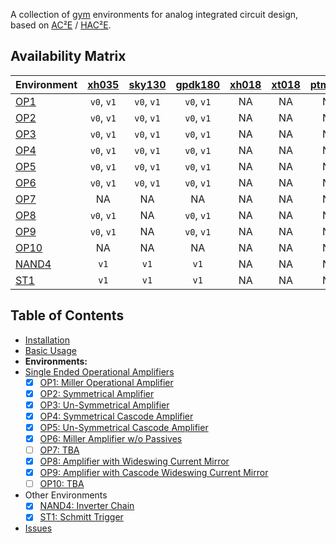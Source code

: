 A collection of [gym](https://gym.openai.com/) environments for analog 
integrated circuit design, based on [AC²E](https://github.com/matthschw/ace) /
[HAC²E](https://github.com/AugustUnderground/hace).

## Availability Matrix

| Environment                                                                     | [xh035](https://gitlab-forschung.reutlingen-university.de/eda/ace-xh035-3v3) | [sky130](https://github.com/matthschw/ace-sky130-1V8) | [gpdk180](https://github.com/AugustUnderground/ace-gpdk180-1V8) | [xh018](https://gitlab-forschung.reutlingen-university.de/eda/ace-xh018-1v8) | [xt018](https://gitlab-forschung.reutlingen-university.de/eda/ace-xt018-1v8) | [ptm130](https://github.com/AugustUnderground/ace-ptm) |
|---------------------------------------------------------------------------------|:----------------------------------------------------------------------------:|:-----------------------------------------------------:|:---------------------------------------------------------------:|:----------------------------------------------------------------------------:|:----------------------------------------------------------------------------:|:------------------------------------------------------:|
| [OP1](https://raw.githubusercontent.com/matthschw/ace/main/figures/op1.png)     |                                  `v0`, `v1`                                  |                       `v0`, `v1`                      |                            `v0`, `v1`                           |                                      NA                                      |                                      NA                                      |                           NA                           |
| [OP2](https://raw.githubusercontent.com/matthschw/ace/main/figures/op2.png)     |                                  `v0`, `v1`                                  |                       `v0`, `v1`                      |                            `v0`, `v1`                           |                                      NA                                      |                                      NA                                      |                           NA                           |
| [OP3](https://raw.githubusercontent.com/matthschw/ace/main/figures/op3.png)     |                                  `v0`, `v1`                                  |                       `v0`, `v1`                      |                            `v0`, `v1`                           |                                      NA                                      |                                      NA                                      |                           NA                           |
| [OP4](https://raw.githubusercontent.com/matthschw/ace/main/figures/op4.png)     |                                  `v0`, `v1`                                  |                       `v0`, `v1`                      |                            `v0`, `v1`                           |                                      NA                                      |                                      NA                                      |                           NA                           |
| [OP5](https://raw.githubusercontent.com/matthschw/ace/main/figures/op5.png)     |                                  `v0`, `v1`                                  |                       `v0`, `v1`                      |                            `v0`, `v1`                           |                                      NA                                      |                                      NA                                      |                           NA                           |
| [OP6](https://raw.githubusercontent.com/matthschw/ace/main/figures/op6.png)     |                                  `v0`, `v1`                                  |                       `v0`, `v1`                      |                            `v0`, `v1`                           |                                      NA                                      |                                      NA                                      |                           NA                           |
| [OP7](https://raw.githubusercontent.com/matthschw/ace/main/figures/op7.png)     |                                      NA                                      |                           NA                          |                                NA                               |                                      NA                                      |                                      NA                                      |                           NA                           |
| [OP8](https://raw.githubusercontent.com/matthschw/ace/main/figures/op8.png)     |                                  `v0`, `v1`                                  |                           NA                          |                            `v0`, `v1`                           |                                      NA                                      |                                      NA                                      |                           NA                           |
| [OP9](https://raw.githubusercontent.com/matthschw/ace/main/figures/op9.png)     |                                  `v0`, `v1`                                  |                           NA                          |                            `v0`, `v1`                           |                                      NA                                      |                                      NA                                      |                           NA                           |
| [OP10](https://raw.githubusercontent.com/matthschw/ace/main/figures/op10.png)   |                                      NA                                      |                           NA                          |                                NA                               |                                      NA                                      |                                      NA                                      |                           NA                           |
| [NAND4](https://raw.githubusercontent.com/matthschw/ace/main/figures/nand4.png) |                                     `v1`                                     |                          `v1`                         |                               `v1`                              |                                      NA                                      |                                      NA                                      |                           NA                           |
| [ST1](https://raw.githubusercontent.com/matthschw/ace/main/figures/st1.png)     |                                     `v1`                                     |                          `v1`                         |                               `v1`                              |                                      NA                                      |                                      NA                                      |                           NA                           |

## Table of Contents

- [Installation](./install.md)
- [Basic Usage](./usage.md)
- **Environments:**
- [Single Ended Operational Amplifiers](./op0.md)
    + [X] [OP1: Miller Operational Amplifier](./op1.md)
    + [X] [OP2: Symmetrical Amplifier](./op2.md)
    + [X] [OP3: Un-Symmetrical Amplifier](./op3.md)
    + [X] [OP4: Symmetrical Cascode Amplifier](./op4.md)
    + [X] [OP5: Un-Symmetrical Cascode Amplifier](./op5.md)
    + [X] [OP6: Miller Amplifier w/o Passives](./op6.md)
    + [ ] [OP7: TBA](./op7.md)
    + [X] [OP8: Amplifier with Wideswing Current Mirror](./op8.md)
    + [X] [OP9: Amplifier with Cascode Wideswing Current Mirror](./op9.md)
    + [ ] [OP10: TBA](./op10.md)
- Other Environments
    + [X] [NAND4: Inverter Chain](./nand4.md)
    + [X] [ST1: Schmitt Trigger](./st1.md)
- [Issues](./issues.md)


